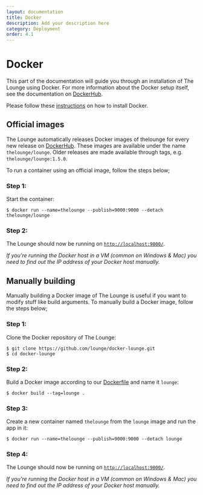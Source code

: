 ```yaml
---
layout: documentation
title: Docker
description: Add your description here
category: Deployment
order: 4.1
---
```


# Docker

This part of the documentation will guide you through an installation of The Lounge using Docker.
For more information about the Docker setup itself, see the documentation on [DockerHub](https://hub.docker.com/r/thelounge/lounge/).

Please follow these [instructions](https://docs.docker.com/installation/#installation) on how to install Docker.

## Official images

The Lounge automatically releases Docker images of thelounge for every new release on [DockerHub](https://hub.docker.com/r/thelounge/lounge/).
These images are available under the name `thelounge/lounge`. Older releases are made available through tags, e.g. `thelounge/lounge:1.5.0`.

To run a container using an official image, follow the steps below;

### Step 1:

Start the container:

```
$ docker run --name=thelounge --publish=9000:9000 --detach thelounge/lounge
```

### Step 2:

The Lounge should now be running on [`http://localhost:9000/`](http://localhost:9000/).

_If you're running the Docker host in a VM (common on Windows & Mac) you need to find out the IP address of your Docker host manually._

## Manually building

Manually building a Docker image of The Lounge is useful if you want to modify stuff like build arguments.
To manually build a Docker image, follow the steps below;

### Step 1:

Clone the Docker repository of The Lounge:

```
$ git clone https://github.com/lounge/docker-lounge.git
$ cd docker-lounge
```

### Step 2:

Build a Docker image according to our [Dockerfile](https://hub.docker.com/r/lounge/lounge/~/dockerfile/) and name it `lounge`:

```
$ docker build --tag=lounge .
```

### Step 3:

Create a new container named `thelounge` from the `lounge` image and run the app in it:

```
$ docker run --name=thelounge --publish=9000:9000 --detach lounge
```

### Step 4:

The Lounge should now be running on [`http://localhost:9000/`](http://localhost:9000/).

_If you're running the Docker host in a VM (common on Windows & Mac) you need to find out the IP address of your Docker host manually._
